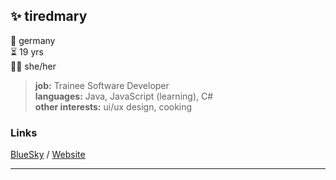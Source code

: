 ## ✨ tiredmary 
📍 germany <br>
⏳ 19 yrs <br>
🏳️‍⚧️ she/her

> **job:** Trainee Software Developer <br>
> **languages:** Java, JavaScript (learning), C# <br>
> **other interests:** ui/ux design, cooking

### Links
[BlueSky](https://bsky.app/profile/tiredmary.bsky.social) / [Website](http://mary-schneider.de/)

---
